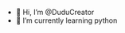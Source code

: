 - 👋 Hi, I’m @DuduCreator
- 🌱 I’m currently learning python


<!---
DuduCreator/DuduCreator is a ✨ special ✨ repository because its `README.md` (this file) appears on your GitHub profile.
You can click the Preview link to take a look at your changes.
--->
